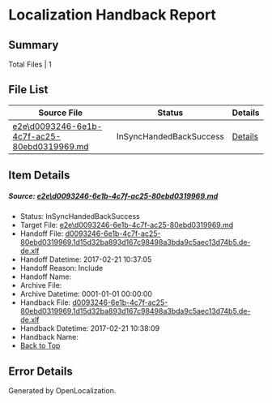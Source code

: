 # <a name='report-top'></a> Localization Handback Report

## Summary
 Total Files | 1

## File List
 Source File | Status | Details 
 ----------- | ------ | ------- 
 [e2e\d0093246-6e1b-4c7f-ac25-80ebd0319969.md](https://github.com/OpenLocalizationTestOrg/ol-test4/blob/c7c96ca6aa2f2d0c1dec5471c14c2911a256d6af/e2e/d0093246-6e1b-4c7f-ac25-80ebd0319969.md) | InSyncHandedBackSuccess | [Details](#18bedec5cf082ec1ddc5c5868232cb18daa59da21)

## Item Details
##### <a name='18bedec5cf082ec1ddc5c5868232cb18daa59da21'></a> Source: [e2e\d0093246-6e1b-4c7f-ac25-80ebd0319969.md](https://github.com/OpenLocalizationTestOrg/ol-test4/blob/c7c96ca6aa2f2d0c1dec5471c14c2911a256d6af/e2e/d0093246-6e1b-4c7f-ac25-80ebd0319969.md)
* Status: InSyncHandedBackSuccess
* Target File: [e2e\d0093246-6e1b-4c7f-ac25-80ebd0319969.md](https://github.com/OpenLocalizationTestOrg/ol-test4-dede/blob/70685aaecfdddd8ab86199e1e53069c2d03f8d66/e2e/d0093246-6e1b-4c7f-ac25-80ebd0319969.md)
* Handoff File: [d0093246-6e1b-4c7f-ac25-80ebd0319969.1d15d32ba893d167c98498a3bda9c5aec13d74b5.de-de.xlf](https://github.com/OpenLocalizationTestOrg/ol-test4-handoff/blob/69a5fc24b40b526e0d04eeb3ea564dedbd4ea3b3/ol-handoff/OpenLocalizationTestOrg/ol-test4-dede/xinjiang/ht/d0093246-6e1b-4c7f-ac25-80ebd0319969.1d15d32ba893d167c98498a3bda9c5aec13d74b5.de-de.xlf)
* Handoff Datetime: 2017-02-21 10:37:05
* Handoff Reason: Include
* Handoff Name: 
* Archive File: 
* Archive Datetime: 0001-01-01 00:00:00
* Handback File: [d0093246-6e1b-4c7f-ac25-80ebd0319969.1d15d32ba893d167c98498a3bda9c5aec13d74b5.de-de.xlf](https://github.com/OpenLocalizationTestOrg/ol-test4-handback/blob/5b5d028e1b1b8b9488ac6589b063f4c1ee63cf68/ol-handback/OpenLocalizationTestOrg/ol-test4-dede/xinjiang/ht/d0093246-6e1b-4c7f-ac25-80ebd0319969.1d15d32ba893d167c98498a3bda9c5aec13d74b5.de-de.xlf)
* Handback Datetime: 2017-02-21 10:38:09
* Handback Name: 
* [Back to Top](#report-top)


## Error Details

Generated by OpenLocalization.
